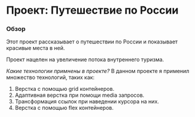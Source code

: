 # Проект: Путешествие по России

### Обзор
Этот проект рассказывает о путешествии по России и показывает красивые места в ней.

Проект нацелен на увеличение потока внутреннего туризма.

*Какие технологии примнены в проекте?*
В данном проекте я применил множество технологий, таких как:
1. Верстка с помощью grid контейнеров.
2. Адаптивная верстка при помощи media запросов.
4. Трансформация ссылок при наведении курсора на них.
5. Верстка с помощью flex контейнеров.